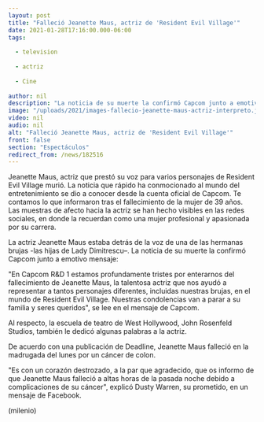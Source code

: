 ```yaml
---
layout: post
title: "Falleció Jeanette Maus, actriz de 'Resident Evil Village'"
date: 2021-01-28T17:16:00.000-06:00
tags:
  
  - television
  
  - actriz
  
  - Cine
  
author: nil
description: "La noticia de su muerte la confirmó Capcom junto a emotivo mensaje; la actriz tenía 39 años. Te contamos lo que sabemos sobre su muerte. "
image: "/uploads/2021/images-fallecio-jeanette-maus-actriz-interpreto.jpg"
video: nil
audio: nil
alt: "Falleció Jeanette Maus, actriz de 'Resident Evil Village'"
front: false
section: "Espectáculos"
redirect_from: /news/182516
---
```


Jeanette Maus, actriz que prestó su voz para varios personajes de Resident Evil Village murió. La noticia que rápido ha conmocionado al mundo del entretenimiento se dio a conocer desde la cuenta oficial de Capcom. Te contamos lo que informaron tras el fallecimiento de la mujer de 39 años. Las muestras de afecto hacia la actriz se han hecho visibles en las redes sociales, en donde la recuerdan como una mujer profesional y apasionada por su carrera.

La actriz Jeanette Maus estaba detrás de la voz de una de las hermanas brujas -las hijas de Lady Dimitrescu–. La noticia de su muerte la confirmó Capcom junto a emotivo mensaje:  

"En Capcom R&D 1 estamos profundamente tristes por enterarnos del fallecimiento de Jeanette Maus, la talentosa actriz que nos ayudó a representar a tantos personajes diferentes, incluidas nuestras brujas, en el mundo de Resident Evil Village. Nuestras condolencias van a parar a su familia y seres queridos", se lee en el mensaje de Capcom. 

Al respecto, la escuela de teatro de West Hollywood, John Rosenfeld Studios, también le dedicó algunas palabras a la actriz. 

De acuerdo con una publicación de Deadline, Jeanette Maus falleció en la madrugada del lunes por un cáncer de colon. 

"Es con un corazón destrozado, a la par que agradecido, que os informo de que Jeanette Maus falleció a altas horas de la pasada noche debido a complicaciones de su cáncer", explicó Dusty Warren, su prometido, en un mensaje de Facebook. 

(milenio)